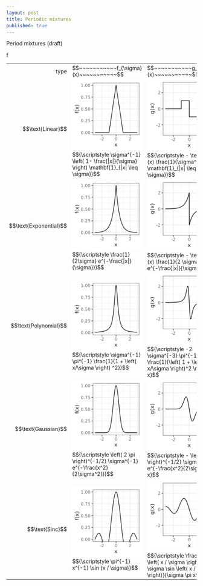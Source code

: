 ```yaml
---
layout: post
title: Periodic mixtures
published: true
---
```

<script src="https://cdn.mathjax.org/mathjax/latest/MathJax.js?config=TeX-AMS-MML_HTMLorMML" type="text/javascript"></script>

Period mixtures (draft)



f

<table border="0" cellspacing="0" cellpadding="0">
<tbody>
<tr>
<td align="right">type</td>
<td>$$~~~~~~~~~~~f_{\sigma}(x)~~~~~~~~~~~$$</td>
<td>$$~~~~~~~~~~~g_{\sigma}(x)~~~~~~~~~~~$$</td>
<td>$$~~~~~~~~~~~\mathcal{F}f_{\sigma}(\xi)~~~~~~~~~~~$$</td>
<td>$$~~~~~~~~~~~\mathcal{F}g_{\sigma}(\xi)~~~~~~~~~~~$$</td>
</tr>
<tr>
<td align="right">$$\text{Linear}$$</td>
<td><img src="../images/2023-6-11-Periodic-mixtures/f/linear.png" alt="todo"/>$${\scriptstyle \sigma^{-1} \left( 1- \frac{|x|}{\sigma} \right) \mathbf{1}_{|x| \leq \sigma}}$$</td>
<td><img src="../images/2023-6-11-Periodic-mixtures/g/linear.png" alt="todo"/>$${\scriptstyle - \text{sign}(x) \frac{1}{\sigma^2} \mathbf{1}_{|x| \leq \sigma}}$$</td>
<td><img src="../images/2023-6-11-Periodic-mixtures/ℱf/linear.png" alt="todo"/>$${\scriptstyle \text{sinc}^2(\sigma \xi)$$}</td>
<td><img src="../images/2023-6-11-Periodic-mixtures/ℱg/linear.png" alt="todo"/>$${\scriptstyle 2\pi i \xi \text{sinc}^2(\sigma \xi)}$$</td>
</tr>
<tr>
<td align="right">$$\text{Exponential}$$</td>
<td><img src="../images/2023-6-11-Periodic-mixtures/f/exponential.png" alt="todo"/>$${\scriptstyle \frac{1}{2\sigma} e^{-\frac{|x|}{\sigma}}}$$</td>
<td><img src="../images/2023-6-11-Periodic-mixtures/g/exponential.png" alt="todo"/>$${\scriptstyle - \text{sign}(x) \frac{1}{2 \sigma^2} e^{-\frac{|x|}{\sigma}}}$$</td>
<td><img src="../images/2023-6-11-Periodic-mixtures/ℱf/exponential.png" alt="todo"/>$${\scriptstyle \frac{1}{1 + \left( 2 \pi \sigma \xi \right)^2}}$$</td>
<td><img src="../images/2023-6-11-Periodic-mixtures/ℱg/exponential.png" alt="todo"/>$${\scriptstyle 2\pi i \xi \frac{1}{1 + \left( 2 \pi \sigma \xi \right)^2}}$$</td>
</tr>
<tr>
<td align="right">$$\text{Polynomial}$$</td>
<td><img src="../images/2023-6-11-Periodic-mixtures/f/polynomial.png" alt="todo"/>$${\scriptstyle \sigma^{-1} \pi^{-1} \frac{1}{1 + \left( x/\sigma \right) ^2}}$$</td>
<td><img src="../images/2023-6-11-Periodic-mixtures/g/polynomial.png" alt="todo"/>$${\scriptstyle -2 \sigma^{-3} \pi^{-1} \frac{1}{\left( 1 + \left( x/\sigma \right)^2 \right)^2} x}$$</td>
<td><img src="../images/2023-6-11-Periodic-mixtures/ℱf/polynomial.png" alt="todo"/>$${\scriptstyle e^{-2\pi \sigma |\xi|}}$$</td>
<td><img src="../images/2023-6-11-Periodic-mixtures/ℱg/polynomial.png" alt="todo"/>$${\scriptstyle 2\pi i \xi e^{-2\pi \sigma |\xi|}}$$</td>
</tr>
<tr>
<td align="right">$$\text{Gaussian}$$</td>
<td><img src="../images/2023-6-11-Periodic-mixtures/f/gaussian.png" alt="todo"/>$${\scriptstyle \left( 2 \pi \right)^{-1/2} \sigma^{-1} e^{-\frac{x^2}{2\sigma^2}}}$$</td>
<td><img src="../images/2023-6-11-Periodic-mixtures/g/gaussian.png" alt="todo"/>$${\scriptstyle - \left( 2 \pi \right)^{-1/2} \sigma^{-3} e^{-\frac{x^2}{2\sigma^2}} x}$$</td>
<td><img src="../images/2023-6-11-Periodic-mixtures/ℱf/gaussian.png" alt="todo"/>$${\scriptstyle e^{-\frac{(2 \pi \sigma \xi)^2}{2}}}$$</td>
<td><img src="../images/2023-6-11-Periodic-mixtures/ℱg/gaussian.png" alt="todo"/>$${\scriptstyle 2\pi i \xi e^{-\frac{(2 \pi \sigma \xi)^2}{2}}}$$</td>
</tr>
<tr>
<td align="right">$$\text{Sinc}$$</td>
<td><img src="../images/2023-6-11-Periodic-mixtures/f/sinc.png" alt="todo"/>$${\scriptstyle \pi^{-1} x^{-1} \sin (x / \sigma)}$$</td>
<td><img src="../images/2023-6-11-Periodic-mixtures/g/sinc.png" alt="todo"/>$${\scriptstyle \frac{x \cos \left(  x / \sigma \right) - \sigma \sin \left( x / \sigma \right)}{\sigma \pi x^{2} }}$$</td>
<td><img src="../images/2023-6-11-Periodic-mixtures/ℱf/sinc.png" alt="todo"/>$${\scriptstyle \mathbf{1}_{\xi \in \left[ -\frac{1}{2 \pi \sigma}, \frac{1}{2 \pi \sigma} \right]}}$$</td>
<td><img src="../images/2023-6-11-Periodic-mixtures/ℱg/sinc.png" alt="todo"/>$${\scriptstyle 2 \pi i \xi \mathbf{1}_{\xi \in \left[ -\frac{1}{2 \pi \sigma}, \frac{1}{2 \pi \sigma} \right]}}$$</td>
</tr>
</tbody>
</table>







